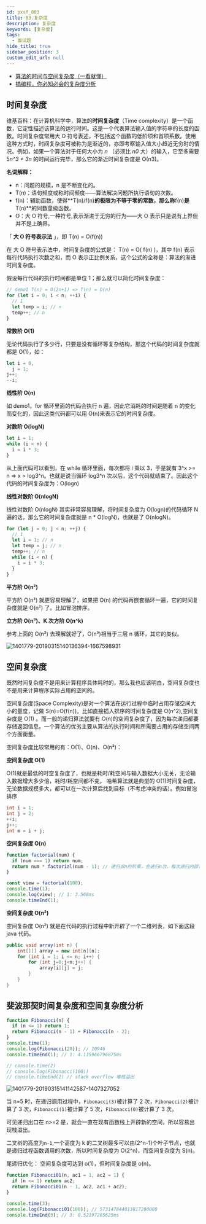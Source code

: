 ```yaml
---
id: pxsf_003
title: 03.复杂度
description: 复杂度
keywords: [复杂度]
tags:
  - 面试题
hide_title: true
sidebar_position: 3
custom_edit_url: null
---
```


- [算法的时间与空间复杂度（一看就懂）](https://zhuanlan.zhihu.com/p/50479555)
- [搞编程，你必知必会的复杂度分析](https://segmentfault.com/a/1190000020157664?utm_source=tag-newest)

## 时间复杂度

维基百科：在计算机科学中，算法的**时间复杂度**（Time complexity）是一个函数，它定性描述该算法的运行时间。这是一个代表算法输入值的字符串的长度的函数。时间复杂度常用大 O 符号表述，不包括这个函数的低阶项和首项系数。使用这种方式时，时间复杂度可被称为是渐近的，亦即考察输入值大小趋近无穷时的情况。例如，如果一个算法对于任何大小为 _n_ （必须比 _n0_ 大）的输入，它至多需要 5*n^*3 + 3*n* 的时间运行完毕，那么它的渐近时间复杂度是 O(*n*3)。

**名词解释：**

- n：问题的规模，n 是不断变化的。
- T(n)：语句频度或称时间频度——算法解决问题所执行语句的次数。
- f(n)：辅助函数，使得**T(n)/f(n)**的极限为不等于零的常数，那么称**f(n)**是**T(n)**的同数量级函数。
- O：大 O 符号,一种符号,表示渐进于无穷的行为——大 O 表示只是说有上界但并不是上确界。

「 **大 O 符号表示法** 」，即 T(n) = O(f(n))

在 大 O 符号表示法中，时间复杂度的公式是： T(n) = O( f(n) )，其中 f(n) 表示每行代码执行次数之和，而 O 表示正比例关系，这个公式的全称是：算法的渐进时间复杂度。

假设每行代码的执行时间都是单位 1；那么就可以简化时间复杂度：

```js
// demo1 T(n) = O(2n+1) => T(n) = O(n)
for (let i = 0; i < n; ++i) {
  // 1
  let temp = i; // n
  temp++; // n
}
```

**常数阶 O(1)**

无论代码执行了多少行，只要是没有循环等复杂结构，那这个代码的时间复杂度就都是 O(1)，如：

```js
let i = 0,
  j = 1;
j++;
--i;
```

**线性阶 O(n)**

如 demo1，for 循环里面的代码会执行 n 遍，因此它消耗的时间是随着 n 的变化而变化的，因此这类代码都可以用 O(n)来表示它的时间复杂度。

**对数阶 O(logN)**

```js
let i = 1;
while (i < n) {
  i = i * 3;
}
```

从上面代码可以看到，在 while 循环里面，每次都将 i 乘以 3，于是就有 3^x >= n => x > log3^n。也就是说当循环 log3^n 次以后，这个代码就结束了。因此这个代码的时间复杂度为：O(logn)

**线性对数阶 O(nlogN)**

线性对数阶 O(nlogN) 其实非常容易理解，将时间复杂度为 O(logn)的代码循环 N 遍的话，那么它的时间复杂度就是 n \* O(logN)，也就是了 O(nlogN)。

```js
for (let j = 0; j < n; ++j) {
  // 1
  let i = 1; // n
  let temp = j; // n
  temp++; // n
  while (i < n) {
    i = i * 3;
  }
}
```

**平方阶 O(n²)**

平方阶 O(n²) 就更容易理解了，如果把 O(n) 的代码再嵌套循环一遍，它的时间复杂度就是 O(n²) 了。比如冒泡排序。

**立方阶 O(n³)、K 次方阶 O(n^k)**

参考上面的 O(n²) 去理解就好了，O(n³)相当于三层 n 循环，其它的类似。

![1401779-20190315140136394-1667598931](03-复杂度/1401779-20190315140136394-1667598931.png)

## 空间复杂度

既然时间复杂度不是用来计算程序具体耗时的，那么我也应该明白，空间复杂度也不是用来计算程序实际占用的空间的。

空间复杂度(Space Complexity)是对一个算法在运行过程中临时占用存储空间大小的量度，记做 S(n)=O(f(n))。比如直接插入排序的时间复杂度是 O(n^2),空间复杂度是 O(1) 。而一般的递归算法就要有 O(n)的空间复杂度了，因为每次递归都要存储返回信息。一个算法的优劣主要从算法的执行时间和所需要占用的存储空间两个方面衡量。

空间复杂度比较常用的有：O(1)、O(n)、O(n²)：

**空间复杂度 O(1)**

O(1)就是最低的时空复杂度了，也就是耗时/耗空间与输入数据大小无关，无论输入数据增大多少倍，耗时/耗空间都不变。 哈希算法就是典型的 O(1)时间复杂度，无论数据规模多大，都可以在一次计算后找到目标（不考虑冲突的话）。例如冒泡排序

```c++
int i = 1;
int j = 2;
++i;
j++;
int m = i + j;
```

**空间复杂度 O(n)**

```js
function factorial(num) {
  if (num === 1) return num;
  return num * factorial(num - 1); // 递归求n的阶乘，会递归n次，每次递归内部计算时间是常数，需要保存n个调用记录，复杂度 O(n)
}

const view = factorial(100);
console.time(1);
console.log(view); // 1: 3.568ms
console.timeEnd(1);
```

**空间复杂度 O(n²)**

空间复杂度 O(n²) 就是在代码的执行过程中新开辟了一个二维列表，如下面这段 java 代码。

```java
public void array(int n) {
    int[][] array = new int[n][n];
    for (int i = 1; i <= n; i++) {
        for (int j=0;j<n;j++) {
            array[i][j] = j;
        }
    }
}
```

## 斐波那契时间复杂度和空间复杂度分析

```js
function Fibonacci(n) {
  if (n <= 1) return 1;
  return Fibonacci(n - 1) + Fibonacci(n - 2);
}
console.time(1);
console.log(Fibonacci(20)); // 10946
console.timeEnd(1); // 1: 4.115966796875ms

// console.time(2)
// console.log(Fibonacci(100))
// console.timeEnd(2) // stack overflow 堆栈溢出
```

![1401779-20190315141142587-1407327052](03-复杂度/1401779-20190315141142587-1407327052.png)

当 n=5 时，在递归调用过程中，`Fibonacci(3)`被计算了 2 次，`Fibonacci(2)`被计算了 3 次，`Fibonacci(1)`被计算了 5 次，`Fibonacci(0)`被计算了 3 次。

可见递归出口在 n>=2 是，就会一直在现有函数栈上开辟新的空间，所以容易出现栈溢出。

二叉树的高度为`n-1`,一个高度为 k 的二叉树最多可以由(2^n-1)个叶子节点，也就是递归过程函数调用的次数，所以时间复杂度为 O(2^n)，而空间复杂度为 S(n)。

尾递归优化： 空间复杂度可达到 o(1)，但时间复杂度是 o(n)。

```js
function Fibonacci01(n, ac1 = 1, ac2 = 1) {
  if (n <= 1) return ac2;
  return Fibonacci01(n - 1, ac2, ac1 + ac2);
}

console.time(3);
console.log(Fibonacci01(100)); // 573147844013817200000
console.timeEnd(3); // 3: 0.52197265625ms
```
